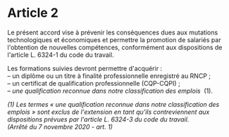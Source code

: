 # Article 2

Le présent accord vise à prévenir les conséquences dues aux mutations technologiques et économiques et permettre la promotion de salariés par l'obtention de nouvelles compétences, conformément aux dispositions de l'article L. 6324-1 du code du travail. 

Les formations suivies devront permettre d'acquérir :   
– un diplôme ou un titre à finalité professionnelle enregistré au RNCP ;   
– un certificat de qualification professionnelle (CQP-CQPI) ;   
– *une qualification reconnue dans notre classification des emplois*  (1).

 *(1) Les termes « une qualification reconnue dans notre classification des emplois » sont exclus de l'extension en tant qu'ils contreviennent aux dispositions prévues par l'article L. 6324-3 du code du travail.    
(Arrêté du 7 novembre 2020 - art. 1)*

